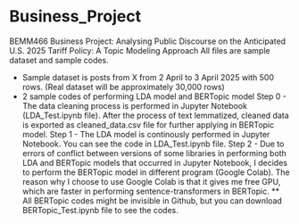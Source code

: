 # Business_Project
BEMM466 Business Project: Analysing Public Discourse on the Anticipated U.S. 2025 Tariff Policy: A Topic Modeling Approach
All files are sample dataset and sample codes.
  - Sample dataset is posts from X from 2 April to 3 April 2025 with 500 rows. (Real dataset will be approximately 30,000 rows)
  - 2 sample codes of performing LDA model and BERTopic model
    Step 0 - The data cleaning process is performed in Jupyter Notebook (LDA_Test.ipynb file). After the process of text lemmatized, cleaned data is exported as cleaned_data.csv file for further applying in BERTopic model.
    Step 1 - The LDA model is continously performed in Jupyter Notebook. You can see the code in LDA_Test.ipynb file.
    Step 2 - Due to errors of conflict between versions of some libraries in performing both LDA and BERTopic models that occurred in Jupyter Notebook, I decides to perform the BERTopic model in different program (Google Colab). The reason why I choose to use Google Colab is that it gives me free GPU, which are faster in performing sentence-transformers in BERTopic.
    ** All BERTopic codes might be invisible in Github, but you can download BERTopic_Test.ipynb file to see the codes.


